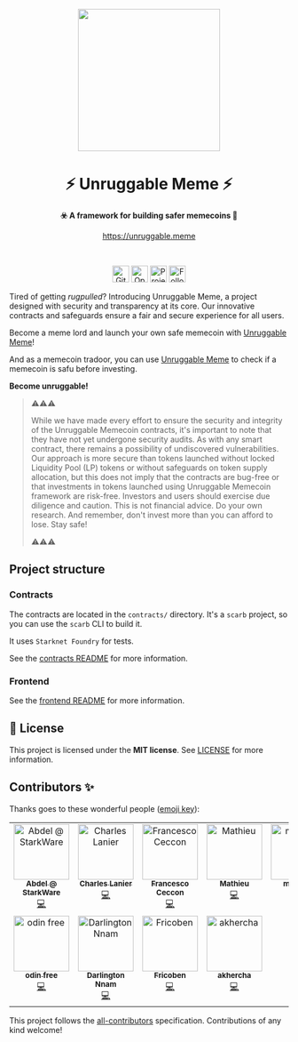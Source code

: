 <!-- prettier-ignore-start -->
<!-- markdownlint-disable -->

<!-- ************************************* -->
<!-- *        HEADER WITH LOGO           * -->
<!-- ************************************* -->
<p align="center">
  <img src="assets/logo/logo.png" height="256">
</p>

<h1 align="center">⚡ Unruggable Meme ⚡</h1>

<p align="center">
  <strong>☣️ A framework for building safer memecoins 💸</strong>
</p>

<p align="center">
  <a href="https://unruggable.meme">https://unruggable.meme</a>
</p>

<!-- ************************************* -->
<!-- *        BADGES                     * -->
<!-- ************************************* -->
<div align="center">
<br />

<a href="https://github.com/keep-starknet-strange/unruggable.meme/actions/workflows/contracts_test.yml"><img alt="GitHub Workflow Status (with event)" src="https://img.shields.io/github/actions/workflow/status/keep-starknet-strange/unruggable.meme/contracts_test.yml?style=for-the-badge" height=30></a>
<a href="https://securityscorecards.dev/viewer/?uri=github.com/keep-starknet-strange/unruggable.meme"><img alt="OpenSSF Scorecard Report" src="https://img.shields.io/ossf-scorecard/github.com/keep-starknet-strange/unruggable.meme?label=openssf%20scorecard&style=for-the-badge" height=30></a>
<a href="https://github.com/keep-starknet-strange/unruggable.meme/blob/main/LICENSE"><img src="https://img.shields.io/github/license/keep-starknet-strange/unruggable.meme.svg?style=for-the-badge" alt="Project license" height="30"></a>
<a href="https://twitter.com/UnrugMemec0in"><img src="https://img.shields.io/twitter/follow/UnrugMemec0in?style=for-the-badge&logo=twitter" alt="Follow Unruggable Meme on Twitter" height="30"></a>
</div>

<!-- ************************************* -->
<!-- *        CONTENTS                   * -->
<!-- ************************************* -->

Tired of getting *rugpulled*? Introducing Unruggable Meme, a project designed with security and transparency at its core. Our innovative contracts and safeguards ensure a fair and secure experience for all users.

Become a meme lord and launch your own safe memecoin with [Unruggable Meme](https://unruggable.meme)!

And as a memecoin tradoor, you can use [Unruggable Meme](https://unruggable.meme) to check if a memecoin is safu before investing.

**Become unruggable!**

> ⚠️⚠️⚠️
>
> While we have made every effort to ensure the security and integrity of the Unruggable Memecoin contracts, it's important to note that they have not yet undergone security audits. As with any smart contract, there remains a possibility of undiscovered vulnerabilities. Our approach is more secure than tokens launched without locked Liquidity Pool (LP) tokens or without safeguards on token supply allocation, but this does not imply that the contracts are bug-free or that investments in tokens launched using Unruggable Memecoin framework are risk-free. Investors and users should exercise due diligence and caution. This is not financial advice. Do your own research. And remember, don't invest more than you can afford to lose. Stay safe!
>
> ⚠️⚠️⚠️

## Project structure

### Contracts

The contracts are located in the `contracts/` directory. It's a `scarb` project, so you can use the `scarb` CLI to build it.

It uses `Starknet Foundry` for tests.

See the [contracts README](contracts/README.md) for more information.

### Frontend

See the [frontend README](frontend/README.md) for more information.

## 📖 License

This project is licensed under the **MIT license**. See [LICENSE](LICENSE) for more information.

## Contributors ✨

Thanks goes to these wonderful people ([emoji key](https://allcontributors.org/docs/en/emoji-key)):

<!-- ALL-CONTRIBUTORS-LIST:START - Do not remove or modify this section -->
<!-- prettier-ignore-start -->
<!-- markdownlint-disable -->
<table>
  <tbody>
    <tr>
      <td align="center" valign="top" width="14.28%"><a href="https://github.com/abdelhamidbakhta"><img src="https://avatars.githubusercontent.com/u/45264458?v=4?s=100" width="100px;" alt="Abdel @ StarkWare "/><br /><sub><b>Abdel @ StarkWare </b></sub></a><br /><a href="https://github.com/keep-starknet-strange/unruggable-memecoin/commits?author=abdelhamidbakhta" title="Code">💻</a></td>
      <td align="center" valign="top" width="14.28%"><a href="https://rules.art/"><img src="https://avatars.githubusercontent.com/u/19663399?v=4?s=100" width="100px;" alt="Charles Lanier"/><br /><sub><b>Charles Lanier</b></sub></a><br /><a href="https://github.com/keep-starknet-strange/unruggable-memecoin/commits?author=0xChqrles" title="Code">💻</a></td>
      <td align="center" valign="top" width="14.28%"><a href="https://ceccon.me/"><img src="https://avatars.githubusercontent.com/u/282580?v=4?s=100" width="100px;" alt="Francesco Ceccon"/><br /><sub><b>Francesco Ceccon</b></sub></a><br /><a href="https://github.com/keep-starknet-strange/unruggable-memecoin/commits?author=fracek" title="Code">💻</a></td>
      <td align="center" valign="top" width="14.28%"><a href="https://github.com/enitrat"><img src="https://avatars.githubusercontent.com/u/60658558?v=4?s=100" width="100px;" alt="Mathieu"/><br /><sub><b>Mathieu</b></sub></a><br /><a href="https://github.com/keep-starknet-strange/unruggable-memecoin/commits?author=enitrat" title="Code">💻</a></td>
      <td align="center" valign="top" width="14.28%"><a href="https://github.com/Megumiiiiii"><img src="https://avatars.githubusercontent.com/u/98658943?v=4?s=100" width="100px;" alt="megumii"/><br /><sub><b>megumii</b></sub></a><br /><a href="https://github.com/keep-starknet-strange/unruggable-memecoin/commits?author=Megumiiiiii" title="Code">💻</a></td>
      <td align="center" valign="top" width="14.28%"><a href="https://github.com/Pjewels"><img src="https://avatars.githubusercontent.com/u/149668320?v=4?s=100" width="100px;" alt="Pjewels"/><br /><sub><b>Pjewels</b></sub></a><br /><a href="https://github.com/keep-starknet-strange/unruggable-memecoin/commits?author=Pjewels" title="Code">💻</a></td>
      <td align="center" valign="top" width="14.28%"><a href="https://github.com/rmzlb"><img src="https://avatars.githubusercontent.com/u/25151724?v=4?s=100" width="100px;" alt="rmzlb"/><br /><sub><b>rmzlb</b></sub></a><br /><a href="https://github.com/keep-starknet-strange/unruggable-memecoin/commits?author=rmzlb" title="Code">💻</a></td>
    </tr>
    <tr>
      <td align="center" valign="top" width="14.28%"><a href="https://github.com/welttowelt"><img src="https://avatars.githubusercontent.com/u/58338510?v=4?s=100" width="100px;" alt="odin free"/><br /><sub><b>odin free</b></sub></a><br /><a href="https://github.com/keep-starknet-strange/unruggable-memecoin/commits?author=welttowelt" title="Code">💻</a></td>
      <td align="center" valign="top" width="14.28%"><a href="https://github.com/Darlington02"><img src="https://avatars.githubusercontent.com/u/75126961?v=4?s=100" width="100px;" alt="Darlington Nnam"/><br /><sub><b>Darlington Nnam</b></sub></a><br /><a href="https://github.com/keep-starknet-strange/unruggable-memecoin/commits?author=Darlington02" title="Code">💻</a></td>
      <td align="center" valign="top" width="14.28%"><a href="https://www.starknet.id/"><img src="https://avatars.githubusercontent.com/u/78437165?v=4?s=100" width="100px;" alt="Fricoben"/><br /><sub><b>Fricoben</b></sub></a><br /><a href="https://github.com/keep-starknet-strange/unruggable-memecoin/commits?author=fricoben" title="Code">💻</a></td>
      <td align="center" valign="top" width="14.28%"><a href="https://t.me/notaihe"><img src="https://avatars.githubusercontent.com/u/22559023?v=4?s=100" width="100px;" alt="akhercha"/><br /><sub><b>akhercha</b></sub></a><br /><a href="https://github.com/keep-starknet-strange/unruggable-memecoin/commits?author=akhercha" title="Code">💻</a></td>
    </tr>
  </tbody>
</table>

<!-- markdownlint-restore -->
<!-- prettier-ignore-end -->

<!-- ALL-CONTRIBUTORS-LIST:END -->

This project follows the [all-contributors](https://github.com/all-contributors/all-contributors) specification. Contributions of any kind welcome!